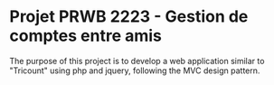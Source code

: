 # Projet PRWB 2223 - Gestion de comptes entre amis

The purpose of this project is to develop a web application similar
to "Tricount" using php and jquery, following the MVC design pattern.

  